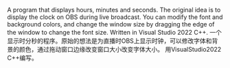A program that displays hours, minutes and seconds. The original idea is to display the clock on OBS  during live broadcast. You can modify the font and background colors, and change the window size by dragging the edge of the window to change the font size.
Written in Visual Studio 2022 C++.
一个显示时分秒的程序。原始的想法是为直播时OBS上显示时钟，可以修改字体和背景的颜色，通过拖动窗口边缘改变窗口大小改变字体大小。
用VisualStudio2022 C++编写。
